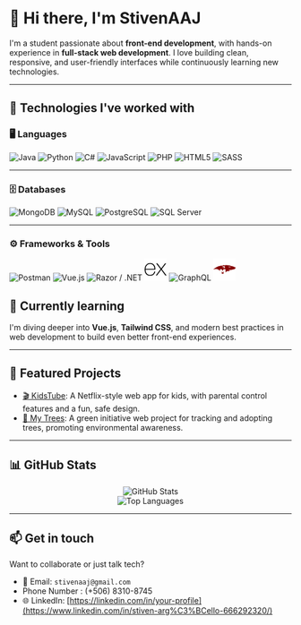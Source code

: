# 👋 Hi there, I'm StivenAAJ

I'm a student passionate about **front-end development**, with hands-on experience in **full-stack web development**. I love building clean, responsive, and user-friendly interfaces while continuously learning new technologies.

---

## 🚀 Technologies I've worked with

### 🖥️ Languages

<p align="left">
  <img src="https://cdn.jsdelivr.net/gh/devicons/devicon/icons/java/java-original.svg" alt="Java" width="40" height="40"/>
  <img src="https://cdn.jsdelivr.net/gh/devicons/devicon/icons/python/python-original.svg" alt="Python" width="40" height="40"/>
  <img src="https://cdn.jsdelivr.net/gh/devicons/devicon/icons/csharp/csharp-original.svg" alt="C#" width="40" height="40"/>
  <img src="https://cdn.jsdelivr.net/gh/devicons/devicon/icons/javascript/javascript-original.svg" alt="JavaScript" width="40" height="40"/>
  <img src="https://cdn.jsdelivr.net/gh/devicons/devicon/icons/php/php-original.svg" alt="PHP" width="40" height="40"/>
  <img src="https://cdn.jsdelivr.net/gh/devicons/devicon/icons/html5/html5-original.svg" alt="HTML5" width="40" height="40"/>
  <img src="https://cdn.jsdelivr.net/gh/devicons/devicon/icons/sass/sass-original.svg" alt="SASS" width="40" height="40"/>
</p>

---

### 🗄️ Databases

<p align="left">
  <img src="https://cdn.jsdelivr.net/gh/devicons/devicon/icons/mongodb/mongodb-original.svg" alt="MongoDB" width="40" height="40"/>
  <img src="https://cdn.jsdelivr.net/gh/devicons/devicon/icons/mysql/mysql-original.svg" alt="MySQL" width="40" height="40"/>
  <img src="https://cdn.jsdelivr.net/gh/devicons/devicon/icons/postgresql/postgresql-original.svg" alt="PostgreSQL" width="40" height="40"/>
  <img src="https://cdn.jsdelivr.net/gh/devicons/devicon/icons/sqlserver/sqlserver-original.svg" alt="SQL Server" width="40" height="40"/>
</p>

---

### ⚙️ Frameworks & Tools

<p align="left">
  <img src="https://cdn.jsdelivr.net/gh/devicons/devicon/icons/postman/postman-original.svg" alt="Postman" width="40" height="40"/>
  <img src="https://cdn.jsdelivr.net/gh/devicons/devicon/icons/vuejs/vuejs-original.svg" alt="Vue.js" width="40" height="40"/>
  <img src="https://upload.wikimedia.org/wikipedia/commons/e/ee/.NET_Core_Logo.svg" alt="Razor / .NET" width="40" height="40"/>
  <img src="https://raw.githubusercontent.com/devicons/devicon/master/icons/express/express-original.svg" alt="Express.js" width="40" height="40" />
  <img src="https://cdn.jsdelivr.net/gh/devicons/devicon/icons/graphql/graphql-plain.svg" alt="GraphQL" width="40" height="40" />
  <img src="https://raw.githubusercontent.com/devicons/devicon/master/icons/mongoose/mongoose-original.svg" alt="Mongoose" width="40" height="40" />



</p>


## 🌱 Currently learning

I'm diving deeper into **Vue.js**, **Tailwind CSS**, and modern best practices in web development to build even better front-end experiences.

---

## 💼 Featured Projects

- [🎬 KidsTube](https://github.com/StivenAAJ/KidsTube): A Netflix-style web app for kids, with parental control features and a fun, safe design.
- [🌳 My Trees](https://github.com/StivenAAJ/MyTrees): A green initiative web project for tracking and adopting trees, promoting environmental awareness.

---

## 📊 GitHub Stats

<p align="center">
  <img src="https://github-readme-stats.vercel.app/api?username=StivenAAJ&show_icons=true&theme=default" alt="GitHub Stats" />
  <br/>
  <img src="https://github-readme-stats.vercel.app/api/top-langs/?username=StivenAAJ&layout=compact&theme=default" alt="Top Languages" />
</p>

---

## 📫 Get in touch

Want to collaborate or just talk tech?

- 📧 Email: `stivenaaj@gmail.com`
- Phone Number : (+506) 8310-8745
- 🌐 LinkedIn: [https://linkedin.com/in/your-profile](https://www.linkedin.com/in/stiven-arg%C3%BCello-666292320/)
